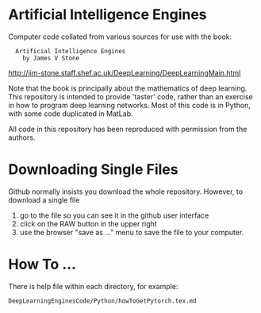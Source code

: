 # Artificial Intelligence Engines
Computer code collated from various sources for use with the book: 
    
      Artificial Intelligence Engines  
        by James V Stone

http://jim-stone.staff.shef.ac.uk/DeepLearning/DeepLearningMain.html

Note that the book is principally about the mathematics of deep learning.
This repository is intended to provide 'taster' code, rather than an exercise in how to program deep learning networks. Most of this code is in Python, with some code duplicated in MatLab.

All code in this repository has been reproduced with permission from the authors.

Downloading Single Files
========================
Github normally insists you download the whole repository.
However, to download a single file
1) go to the file so you can see it in the github user interface 
2) click on the RAW button in the upper right
3) use the browser "save as ..." menu to save the file to your computer. 

How To ...
===========
There is help file within each directory, for example:

    DeepLearningEnginesCode/Python/howToGetPytorch.tex.md
